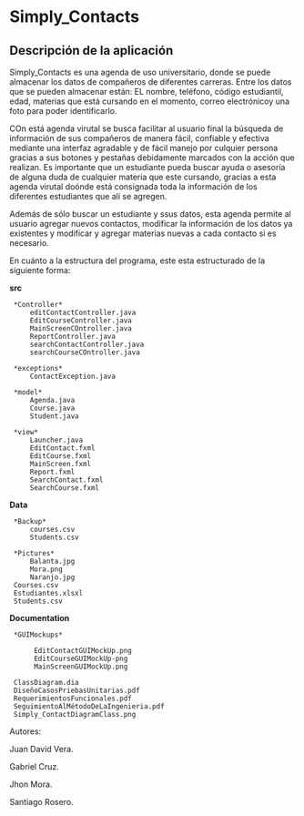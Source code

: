 # Simply_Contacts

## Descripción de la aplicación

Simply_Contacts es una agenda de uso universitario, donde se puede almacenar los datos de compañeros de diferentes carreras.
Entre los datos que se pueden almacenar están: EL nombre, teléfono, código estudiantil, edad, materias que está cursando en 
el momento, correo electrónicoy una foto para poder identificarlo.

COn está agenda virutal se busca facilitar al usuario final la búsqueda de información de sus compañeros de manera fácil,
confiable y efectiva mediante una interfaz agradable y de fácil manejo por culquier persona gracias a sus botones y pestañas
debidamente marcados con la acción que realizan. Es importante que un estudiante pueda buscar ayuda o asesoría de alguna 
duda de cualquier materia que este cursando, gracias a esta agenda virutal doónde está consignada toda la información de los
diferentes estudiantes que alí se agregen.

Además de sólo buscar un estudiante y ssus datos, esta agenda permite al usuario agregar nuevos contactos, modificar la 
información de los datos ya existentes y modificar y agregar materias nuevas a cada contacto si es necesario.

En cuánto a la estructura del programa, este esta estructurado de la siguiente forma:

**src**

     *Controller*
         editContactController.java
         EditCourseController.java
         MainScreenCOntroller.java
         ReportController.java
         searchContactController.java
         searchCourseCOntroller.java
         
     *exceptions*
         ContactException.java
         
     *model*
         Agenda.java
         Course.java
         Student.java
         
     *view*
         Launcher.java
         EditContact.fxml
         EditCourse.fxml
         MainScreen.fxml
         Report.fxml
         SearchContact.fxml
         SearchCourse.fxml
         
**Data**

     *Backup*
         courses.csv
         Students.csv
         
     *Pictures*
         Balanta.jpg
         Mora.png
         Naranjo.jpg
     Courses.csv
     Estudiantes.xlsxl
     Students.csv
     
**Documentation**

     *GUIMockups*
     
          EditContactGUIMockUp.png
          EditCourseGUIMockUp-png
          MainScreenGUIMockUp.png
          
     ClassDiagram.dia
     DiseñoCasosPriebasUnitarias.pdf
     RequerimientosFuncionales.pdf
     SeguimientoAlMétodoDeLaIngenieria.pdf
     Simply_ContactDiagramClass.png

Autores:

Juan David Vera.

Gabriel Cruz.

Jhon Mora.

Santiago Rosero.

